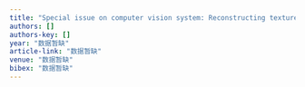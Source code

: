 ```yaml
---
title: "Special issue on computer vision system: Reconstructing textured CAD model of urban environment using vehicle-borne laser range scanners and line cameras"
authors: []
authors-key: []
year: "数据暂缺"
article-link: "数据暂缺"
venue: "数据暂缺"
bibex: "数据暂缺"
---
```

